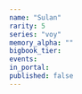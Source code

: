 ```yaml
---
name: "Sulan"
rarity: 5
series: "voy"
memory_alpha: ""
bigbook_tier:
events:
in_portal:
published: false
---
```

